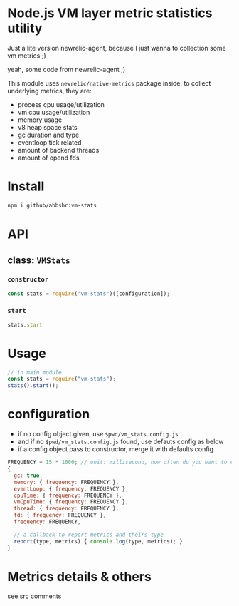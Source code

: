 Node.js VM layer metric statistics utility
===

Just a lite version newrelic-agent, because I just wanna to collection some vm metrics ;)

yeah, some code from newrelic-agent ;)

This module uses `newrelic/native-metrics` package inside, to collect underlying metrics, they are:

- process cpu usage/utilization
- vm cpu usage/utilization
- memory usage
- v8 heap space stats
- gc duration and type
- eventloop tick related
- amount of backend threads
- amount of opend fds

# Install

```bash
npm i github/abbshr:vm-stats
```

# API
## class: `VMStats`

### `constructor`
```js
const stats = require("vm-stats")([configuration]);
```

### `start`

```js
stats.start
```

# Usage
```js
// in main module
const stats = require("vm-stats");
stats().start();
```

# configuration

- if no config object given, use `$pwd/vm_stats.config.js`
- and if no `$pwd/vm_stats.config.js` found, use defauts config as below
- if a config object pass to constructor, merge it with defaults config

```js
FREQUENCY = 15 * 1000; // unit: millisecond, how often do you want to collect the metrics
{
  gc: true,
  memory: { frequency: FREQUENCY },
  eventLoop: { frequency: FREQUENCY },
  cpuTime: { frequency: FREQUENCY },
  vmCpuTime: { frequency: FREQUENCY },
  thread: { frequency: FREQUENCY },
  fd: { frequency: FREQUENCY },
  frequency: FREQUENCY,

  // a callback to report metrics and theirs type
  report(type, metrics) { console.log(type, metrics); }
}
```

# Metrics details & others

see src comments